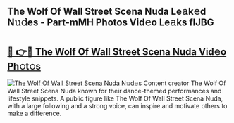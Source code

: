 ## The Wolf Of Wall Street Scena Nuda Le𝚊k𝚎d N𝚞𝚍es - Part-mMH Photos Vid𝚎o Le𝚊ks flJBG

# <h2><a href="http://fbclgv.evod.top/?m=The+Wolf+Of+Wall+Street+Scena+Nuda">🔗 👉🔴 The Wolf Of Wall Street Scena Nuda Vid𝚎o Ph𝚘t𝚘s</a></h2>

[![The Wolf Of Wall Street Scena Nuda N𝚞d𝚎s](https://i.imgur.com/8V9OHl7.gif)](http://fbclgv.evod.top/?m=The+Wolf+Of+Wall+Street+Scena+Nuda)
Content creator The Wolf Of Wall Street Scena Nuda known for their dance-themed performances and lifestyle snippets. A public figure like The Wolf Of Wall Street Scena Nuda, with a large following and a strong voice, can inspire and motivate others to make a difference. 
